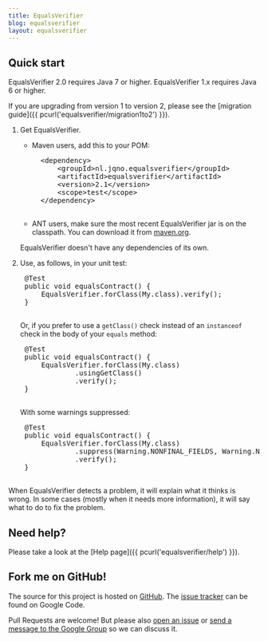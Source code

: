 ```yaml
---
title: EqualsVerifier
blog: equalsverifier
layout: equalsverifier
---
```

Quick start
-----------
EqualsVerifier 2.0 requires Java 7 or higher. EqualsVerifier 1.x requires Java 6 or higher.

If you are upgrading from version 1 to version 2, please see the [migration guide]({{ pcurl('equalsverifier/migration1to2') }}).

1. Get EqualsVerifier.
    * Maven users, add this to your POM:

        <pre class="prettyprint">
        &lt;dependency>
            &lt;groupId>nl.jqno.equalsverifier&lt;/groupId>
            &lt;artifactId>equalsverifier&lt;/artifactId>
            &lt;version>2.1&lt;/version>
            &lt;scope>test&lt;/scope>
        &lt;/dependency>
        </pre>
    * ANT users, make sure the most recent EqualsVerifier jar is on the classpath. You can download it from [maven.org](http://search.maven.org/#search|gav|1|g%3A%22nl.jqno.equalsverifier%22%20AND%20a%3A%22equalsverifier%22).

    EqualsVerifier doesn't have any dependencies of its own.

2. Use, as follows, in your unit test:
    <pre class="prettyprint">
    @Test
    public void equalsContract() {
        EqualsVerifier.forClass(My.class).verify();
    }
    </pre>
    Or, if you prefer to use a `getClass()` check instead of an `instanceof` check in the body of your `equals` method:

    <pre class="prettyprint">
    @Test
    public void equalsContract() {
        EqualsVerifier.forClass(My.class)
                .usingGetClass()
                .verify();
    }
    </pre>
    With some warnings suppressed:

    <pre class="prettyprint">
    @Test
    public void equalsContract() {
        EqualsVerifier.forClass(My.class)
                .suppress(Warning.NONFINAL_FIELDS, Warning.NULL_FIELDS)
                .verify();
    }
    </pre>

When EqualsVerifier detects a problem, it will explain what it thinks is wrong. In some cases (mostly when it needs more information), it will say what to do to fix the problem.


Need help?
----------
Please take a look at the [Help page]({{ pcurl('equalsverifier/help') }}).


Fork me on GitHub!
------------------
The source for this project is hosted on [GitHub](https://github.com/jqno/equalsverifier). The [issue tracker](https://code.google.com/p/equalsverifier/issues/list) can be found on Google Code.

Pull Requests are welcome! But please also [open an issue](https://code.google.com/p/equalsverifier/issues/list) or [send a message to the Google Group](https://groups.google.com/forum/?fromgroups#!forum/equalsverifier) so we can discuss it.

